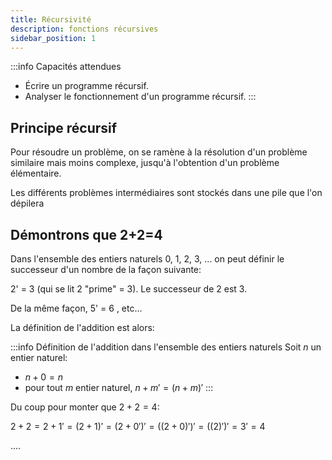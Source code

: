 ```yaml
---
title: Récursivité
description: fonctions récursives
sidebar_position: 1
---
```


:::info Capacités attendues

- Écrire un programme récursif.
- Analyser le fonctionnement d'un programme récursif.
  :::

## Principe récursif

Pour résoudre un problème, on se ramène à la résolution d'un problème similaire mais moins complexe, jusqu'à l'obtention d'un problème élémentaire.

Les différents problèmes intermédiaires sont stockés dans une pile que l'on dépilera

## Démontrons que 2+2=4

Dans l'ensemble des entiers naturels 0, 1, 2, 3, ... on peut définir le successeur d'un nombre de la façon suivante:

2' = 3 (qui se lit 2 "prime" = 3). Le successeur de 2 est 3.

De la même façon, 5' = 6 , etc...

La définition de l'addition est alors:

:::info Définition de l'addition dans l'ensemble des entiers naturels
Soit $n$ un entier naturel:

- $n+0=n$
- pour tout $m$ entier naturel, $n+m'=(n+m)'$
  :::

Du coup pour monter que $2+2=4$:

$2+2 = 2+1' = (2+1)' = (2+0')' = ((2+0)')' = ((2)')'=3'=4$

....
